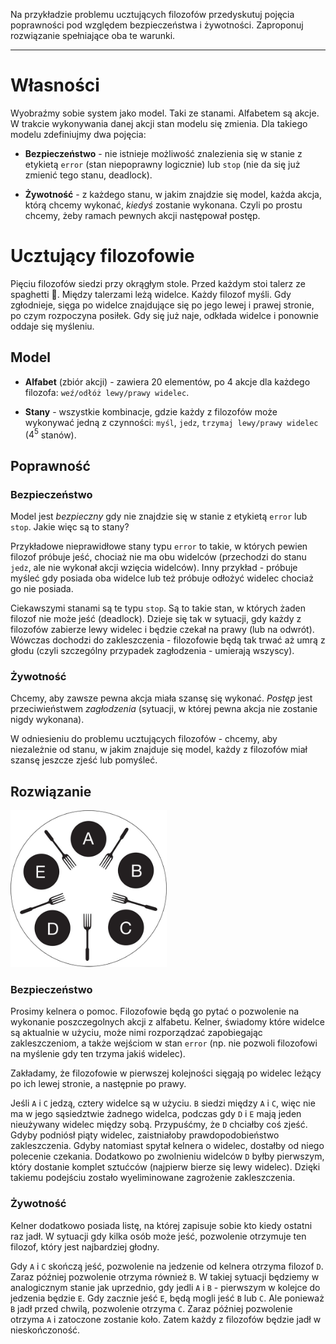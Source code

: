 Na przykładzie problemu ucztujących filozofów przedyskutuj pojęcia poprawności pod względem bezpieczeństwa i żywotności. Zaproponuj rozwiązanie spełniające oba
te warunki.

---

# Własności
Wyobraźmy sobie system jako model. Taki ze stanami. Alfabetem są akcje. W trakcie wykonywania danej akcji stan modelu się zmienia. Dla takiego modelu zdefiniujmy dwa pojęcia:

  * **Bezpieczeństwo** - nie istnieje możliwość znalezienia się w stanie z etykietą `error` (stan niepoprawny logicznie) lub `stop` (nie da się już zmienić tego stanu, deadlock).

  * **Żywotność** - z każdego stanu, w jakim znajdzie się model, każda akcja, którą chcemy wykonać, *kiedyś* zostanie wykonana. Czyli po prostu chcemy, żeby ramach pewnych akcji następował postęp.

# Ucztujący filozofowie
Pięciu filozofów siedzi przy okrągłym stole. Przed każdym stoi talerz ze spaghetti &#127837;. Między talerzami leżą widelce. Każdy filozof myśli. Gdy zgłodnieje, sięga po widelce znajdujące się po jego lewej i prawej stronie, po czym rozpoczyna posiłek. Gdy się już naje, odkłada widelce i ponownie oddaje się myśleniu.

## Model
  * **Alfabet** (zbiór akcji) - zawiera 20 elementów, po 4 akcje dla każdego filozofa: `weź/odłóż lewy/prawy widelec`.

  * **Stany** - wszystkie kombinacje, gdzie każdy z filozofów może wykonywać jedną z czynności: `myśl`, `jedz`, `trzymaj lewy/prawy widelec` ($4^{5}$ stanów).

## Poprawność

### Bezpieczeństwo
Model jest *bezpieczny* gdy nie znajdzie się w stanie z etykietą `error` lub `stop`. Jakie więc są to stany?

Przykładowe nieprawidłowe stany typu `error` to takie, w których pewien filozof próbuje jeść, chociaż nie ma obu widelców (przechodzi do stanu `jedz`, ale nie wykonał akcji wzięcia widelców). Inny przykład - próbuje myśleć gdy posiada oba widelce lub też próbuje odłożyć widelec chociaż go nie posiada.

Ciekawszymi stanami są te typu `stop`. Są to takie stan, w których żaden filozof nie może jeść (deadlock). Dzieje się tak w sytuacji, gdy każdy z filozofów zabierze lewy widelec i będzie czekał na prawy (lub na odwrót). Wówczas dochodzi do zakleszczenia - filozofowie będą tak trwać aż umrą z głodu (czyli szczególny przypadek zagłodzenia - umierają wszyscy).

### Żywotność
Chcemy, aby zawsze pewna akcja miała szansę się wykonać. *Postęp* jest przeciwieństwem *zagłodzenia* (sytuacji, w której pewna akcja nie zostanie nigdy wykonana).

W odniesieniu do problemu ucztujących filozofów - chcemy, aby niezależnie od stanu, w jakim znajduje się model, każdy z filozofów miał szansę jeszcze zjeść lub pomyśleć.


## Rozwiązanie
<img src="../../resources/III.6.8-Filozofowie.png" width="250">

### Bezpieczeństwo
Prosimy kelnera o pomoc. Filozofowie będą go pytać o pozwolenie na wykonanie poszczegolnych akcji z alfabetu. Kelner, świadomy które widelce są aktualnie w użyciu, może nimi rozporządzać zapobiegając zakleszczeniom, a także wejściom w stan `error` (np. nie pozwoli filozofowi na myślenie gdy ten trzyma jakiś widelec).

Zakładamy, że filozofowie w pierwszej kolejności sięgają po widelec leżący po ich lewej stronie, a następnie po prawy.

Jeśli `A` i `C` jedzą, cztery widelce są w użyciu. `B` siedzi między `A` i `C`, więc nie ma w jego sąsiedztwie żadnego widelca, podczas gdy `D` i `E` mają jeden nieużywany widelec między sobą. Przypuśćmy, że `D` chciałby coś zjeść. Gdyby podniósł piąty widelec, zaistniałoby prawdopodobieństwo zakleszczenia. Gdyby natomiast spytał kelnera o widelec, dostałby od niego polecenie czekania. Dodatkowo po zwolnieniu widelców `D` byłby pierwszym, który dostanie komplet sztućców (najpierw bierze się lewy widelec). Dzięki takiemu podejściu zostało wyeliminowane zagrożenie zakleszczenia.

### Żywotność
Kelner dodatkowo posiada listę, na której zapisuje sobie kto kiedy ostatni raz jadł. W sytuacji gdy kilka osób może jeść, pozwolenie otrzymuje ten filozof, który jest najbardziej głodny.

Gdy `A` i `C` skończą jeść, pozwolenie na jedzenie od kelnera otrzyma filozof `D`. Zaraz później pozwolenie otrzyma również `B`. W takiej sytuacji będziemy w analogicznym stanie jak uprzednio, gdy jedli `A` i `B` - pierwszym w kolejce do jedzenia będzie `E`. Gdy zacznie jeść `E`, będą mogli jeść `B` lub `C`. Ale ponieważ `B` jadł przed chwilą, pozwolenie otrzyma `C`. Zaraz później pozwolenie otrzyma `A` i zatoczone zostanie koło. Zatem każdy z filozofów będzie jadł w nieskończoność.
